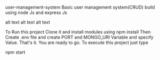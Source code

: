 user-management-system
Basic user management system(CRUD) build using node Js and express Js

alt text alt text alt text

To Run this project Clone it and install modules using
npm install
Then Create .env file and create PORT and MONGO_URI Variable and specify Value. That's it. You are ready to go. To execute this project just type

npm start

